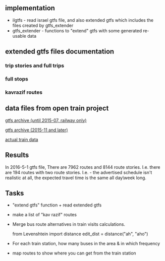 
implementation
--------------
- ilgtfs - read israel gtfs file, and also extended gtfs which includes the files created by gtfs_extender
- gtfs_extender - functions to "extend" gtfs with some generated re-usable data 

extended gtfs files documentation
---------------------------------
### trip stories and full trips


### full stops


### kavrazif routes 


data files from open train project
----------------------------------

[gtfs archive (until 2015-07, railway only)](http://192.241.154.128/gtfs-data/)

[gtfs archive (2015-11 and later)](http://gtfs.otrain.org/static/archive/)

[actual train data](http://otrain.org/files/)



Results
-------
In 2016-5-1 gtfs file, 
There are 7962 routes and 8144 route stories. I.e. there are 194 routes with two route stories. 
I.e. - the advertised schedule isn't realistic at all, the expected travel time is the same all day\week long. 


Tasks
-----
* "extend gtfs" function + read extended gtfs  
* make a list of "kav razif" routes
* Merge bus route alternatives in train visits calculations. 

    from Levenshtein import distance
    edit_dist = distance("ah", "aho")

* For each train station, how many buses in the area & in which frequency
* map routes to show where you can get from the train station 
